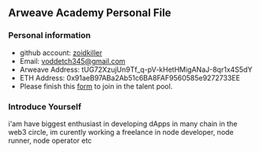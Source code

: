 ## Arweave Academy Personal File

### Personal information

- github account: [zoidkiller](https://github.com/zoidkiller)
- Email: voddetch345@gmail.com
- Arweave Address: tUG72XzujUn9Tf_q-pV-kHetHMigANaJ-8qr1x4S5dY
- ETH Address: 0x91aeB97ABa2Ab51c6BA8FAF9560585e9272733EE
- Please finish this [form](https://docs.google.com/forms/d/e/1FAIpQLSfWA5fIIcBgmRppm3jNz5vmf9Mai_QMVil-2pO4r7YKn_Zhtw/viewform?usp=sf_link) to join in the talent pool.

### Introduce Yourself

i'am have biggest enthusiast in developing dApps in many chain in the web3 circle, im curently working a freelance in node developer, node runner, node operator etc
